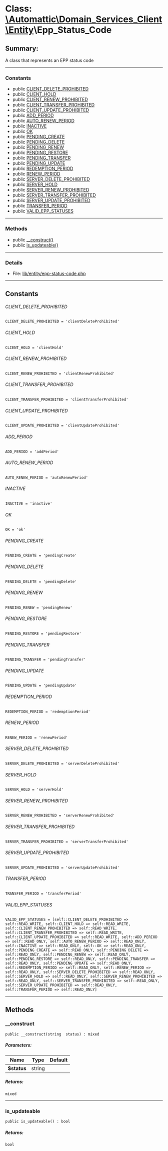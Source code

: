 # Class: [\Automattic](../namespaces/automattic.md)[\Domain_Services_Client](../namespaces/automattic-domain-services-client.md)[\Entity](../namespaces/automattic-domain-services-client-entity.md)\Epp_Status_Code

## Summary:

A class that represents an EPP status code


---

### Constants
* public [CLIENT_DELETE_PROHIBITED](#constant_CLIENT_DELETE_PROHIBITED)
* public [CLIENT_HOLD](#constant_CLIENT_HOLD)
* public [CLIENT_RENEW_PROHIBITED](#constant_CLIENT_RENEW_PROHIBITED)
* public [CLIENT_TRANSFER_PROHIBITED](#constant_CLIENT_TRANSFER_PROHIBITED)
* public [CLIENT_UPDATE_PROHIBITED](#constant_CLIENT_UPDATE_PROHIBITED)
* public [ADD_PERIOD](#constant_ADD_PERIOD)
* public [AUTO_RENEW_PERIOD](#constant_AUTO_RENEW_PERIOD)
* public [INACTIVE](#constant_INACTIVE)
* public [OK](#constant_OK)
* public [PENDING_CREATE](#constant_PENDING_CREATE)
* public [PENDING_DELETE](#constant_PENDING_DELETE)
* public [PENDING_RENEW](#constant_PENDING_RENEW)
* public [PENDING_RESTORE](#constant_PENDING_RESTORE)
* public [PENDING_TRANSFER](#constant_PENDING_TRANSFER)
* public [PENDING_UPDATE](#constant_PENDING_UPDATE)
* public [REDEMPTION_PERIOD](#constant_REDEMPTION_PERIOD)
* public [RENEW_PERIOD](#constant_RENEW_PERIOD)
* public [SERVER_DELETE_PROHIBITED](#constant_SERVER_DELETE_PROHIBITED)
* public [SERVER_HOLD](#constant_SERVER_HOLD)
* public [SERVER_RENEW_PROHIBITED](#constant_SERVER_RENEW_PROHIBITED)
* public [SERVER_TRANSFER_PROHIBITED](#constant_SERVER_TRANSFER_PROHIBITED)
* public [SERVER_UPDATE_PROHIBITED](#constant_SERVER_UPDATE_PROHIBITED)
* public [TRANSFER_PERIOD](#constant_TRANSFER_PERIOD)
* public [VALID_EPP_STATUSES](#constant_VALID_EPP_STATUSES)

---

### Methods

* public [__construct()](#method___construct)
* public [is_updateable()](#method_is_updateable)

---

### Details

* File: [lib/entity/epp-status-code.php](../../lib/entity/epp-status-code.php)

---

## Constants
<a id="constant_CLIENT_DELETE_PROHIBITED"></a>
###### CLIENT_DELETE_PROHIBITED
```
CLIENT_DELETE_PROHIBITED = 'clientDeleteProhibited'
```


<a id="constant_CLIENT_HOLD"></a>
###### CLIENT_HOLD
```
CLIENT_HOLD = 'clientHold'
```


<a id="constant_CLIENT_RENEW_PROHIBITED"></a>
###### CLIENT_RENEW_PROHIBITED
```
CLIENT_RENEW_PROHIBITED = 'clientRenewProhibited'
```


<a id="constant_CLIENT_TRANSFER_PROHIBITED"></a>
###### CLIENT_TRANSFER_PROHIBITED
```
CLIENT_TRANSFER_PROHIBITED = 'clientTransferProhibited'
```


<a id="constant_CLIENT_UPDATE_PROHIBITED"></a>
###### CLIENT_UPDATE_PROHIBITED
```
CLIENT_UPDATE_PROHIBITED = 'clientUpdateProhibited'
```


<a id="constant_ADD_PERIOD"></a>
###### ADD_PERIOD
```
ADD_PERIOD = 'addPeriod'
```


<a id="constant_AUTO_RENEW_PERIOD"></a>
###### AUTO_RENEW_PERIOD
```
AUTO_RENEW_PERIOD = 'autoRenewPeriod'
```


<a id="constant_INACTIVE"></a>
###### INACTIVE
```
INACTIVE = 'inactive'
```


<a id="constant_OK"></a>
###### OK
```
OK = 'ok'
```


<a id="constant_PENDING_CREATE"></a>
###### PENDING_CREATE
```
PENDING_CREATE = 'pendingCreate'
```


<a id="constant_PENDING_DELETE"></a>
###### PENDING_DELETE
```
PENDING_DELETE = 'pendingDelete'
```


<a id="constant_PENDING_RENEW"></a>
###### PENDING_RENEW
```
PENDING_RENEW = 'pendingRenew'
```


<a id="constant_PENDING_RESTORE"></a>
###### PENDING_RESTORE
```
PENDING_RESTORE = 'pendingRestore'
```


<a id="constant_PENDING_TRANSFER"></a>
###### PENDING_TRANSFER
```
PENDING_TRANSFER = 'pendingTransfer'
```


<a id="constant_PENDING_UPDATE"></a>
###### PENDING_UPDATE
```
PENDING_UPDATE = 'pendingUpdate'
```


<a id="constant_REDEMPTION_PERIOD"></a>
###### REDEMPTION_PERIOD
```
REDEMPTION_PERIOD = 'redemptionPeriod'
```


<a id="constant_RENEW_PERIOD"></a>
###### RENEW_PERIOD
```
RENEW_PERIOD = 'renewPeriod'
```


<a id="constant_SERVER_DELETE_PROHIBITED"></a>
###### SERVER_DELETE_PROHIBITED
```
SERVER_DELETE_PROHIBITED = 'serverDeleteProhibited'
```


<a id="constant_SERVER_HOLD"></a>
###### SERVER_HOLD
```
SERVER_HOLD = 'serverHold'
```


<a id="constant_SERVER_RENEW_PROHIBITED"></a>
###### SERVER_RENEW_PROHIBITED
```
SERVER_RENEW_PROHIBITED = 'serverRenewProhibited'
```


<a id="constant_SERVER_TRANSFER_PROHIBITED"></a>
###### SERVER_TRANSFER_PROHIBITED
```
SERVER_TRANSFER_PROHIBITED = 'serverTransferProhibited'
```


<a id="constant_SERVER_UPDATE_PROHIBITED"></a>
###### SERVER_UPDATE_PROHIBITED
```
SERVER_UPDATE_PROHIBITED = 'serverUpdateProhibited'
```


<a id="constant_TRANSFER_PERIOD"></a>
###### TRANSFER_PERIOD
```
TRANSFER_PERIOD = 'transferPeriod'
```


<a id="constant_VALID_EPP_STATUSES"></a>
###### VALID_EPP_STATUSES
```
VALID_EPP_STATUSES = [self::CLIENT_DELETE_PROHIBITED => self::READ_WRITE, self::CLIENT_HOLD => self::READ_WRITE, self::CLIENT_RENEW_PROHIBITED => self::READ_WRITE, self::CLIENT_TRANSFER_PROHIBITED => self::READ_WRITE, self::CLIENT_UPDATE_PROHIBITED => self::READ_WRITE, self::ADD_PERIOD => self::READ_ONLY, self::AUTO_RENEW_PERIOD => self::READ_ONLY, self::INACTIVE => self::READ_ONLY, self::OK => self::READ_ONLY, self::PENDING_CREATE => self::READ_ONLY, self::PENDING_DELETE => self::READ_ONLY, self::PENDING_RENEW => self::READ_ONLY, self::PENDING_RESTORE => self::READ_ONLY, self::PENDING_TRANSFER => self::READ_ONLY, self::PENDING_UPDATE => self::READ_ONLY, self::REDEMPTION_PERIOD => self::READ_ONLY, self::RENEW_PERIOD => self::READ_ONLY, self::SERVER_DELETE_PROHIBITED => self::READ_ONLY, self::SERVER_HOLD => self::READ_ONLY, self::SERVER_RENEW_PROHIBITED => self::READ_ONLY, self::SERVER_TRANSFER_PROHIBITED => self::READ_ONLY, self::SERVER_UPDATE_PROHIBITED => self::READ_ONLY, self::TRANSFER_PERIOD => self::READ_ONLY]
```



---

## Methods

<a id="method___construct"></a>
### __construct

```
public __construct(string  status) : mixed
```

##### Parameters:

| Name | Type | Default |
|------|------|---------|
| **$status** | string |  |

##### Returns:

```
mixed
```

---

<a id="method_is_updateable"></a>
### is_updateable

```
public is_updateable() : bool
```

##### Returns:

```
bool
```
